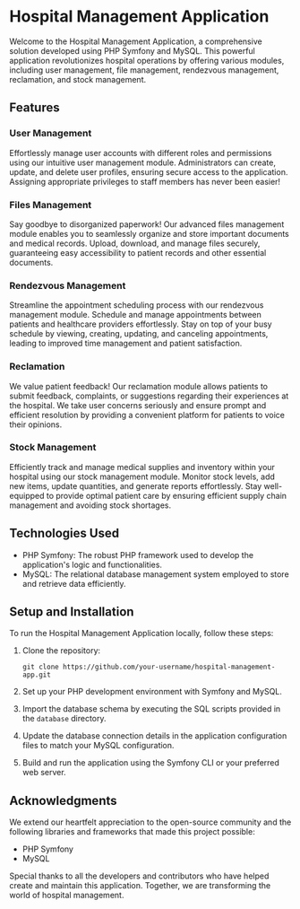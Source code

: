 # Hospital Management Application

Welcome to the Hospital Management Application, a comprehensive solution developed using PHP Symfony and MySQL. This powerful application revolutionizes hospital operations by offering various modules, including user management, file management, rendezvous management, reclamation, and stock management.

## Features

### User Management
Effortlessly manage user accounts with different roles and permissions using our intuitive user management module. Administrators can create, update, and delete user profiles, ensuring secure access to the application. Assigning appropriate privileges to staff members has never been easier!

### Files Management
Say goodbye to disorganized paperwork! Our advanced files management module enables you to seamlessly organize and store important documents and medical records. Upload, download, and manage files securely, guaranteeing easy accessibility to patient records and other essential documents.

### Rendezvous Management
Streamline the appointment scheduling process with our rendezvous management module. Schedule and manage appointments between patients and healthcare providers effortlessly. Stay on top of your busy schedule by viewing, creating, updating, and canceling appointments, leading to improved time management and patient satisfaction.

### Reclamation
We value patient feedback! Our reclamation module allows patients to submit feedback, complaints, or suggestions regarding their experiences at the hospital. We take user concerns seriously and ensure prompt and efficient resolution by providing a convenient platform for patients to voice their opinions.

### Stock Management
Efficiently track and manage medical supplies and inventory within your hospital using our stock management module. Monitor stock levels, add new items, update quantities, and generate reports effortlessly. Stay well-equipped to provide optimal patient care by ensuring efficient supply chain management and avoiding stock shortages.

## Technologies Used

- PHP Symfony: The robust PHP framework used to develop the application's logic and functionalities.
- MySQL: The relational database management system employed to store and retrieve data efficiently.

## Setup and Installation

To run the Hospital Management Application locally, follow these steps:

1. Clone the repository:
   ```
   git clone https://github.com/your-username/hospital-management-app.git
   ```

2. Set up your PHP development environment with Symfony and MySQL.

3. Import the database schema by executing the SQL scripts provided in the `database` directory.

4. Update the database connection details in the application configuration files to match your MySQL configuration.

5. Build and run the application using the Symfony CLI or your preferred web server.

## Acknowledgments

We extend our heartfelt appreciation to the open-source community and the following libraries and frameworks that made this project possible:

- PHP Symfony
- MySQL

Special thanks to all the developers and contributors who have helped create and maintain this application. Together, we are transforming the world of hospital management.
